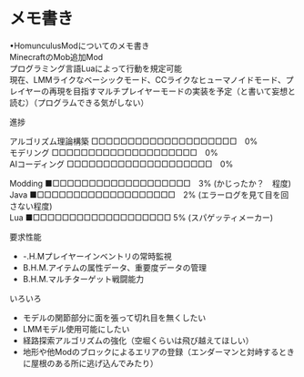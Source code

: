 # メモ書き


•HomunculusModについてのメモ書き  
MinecraftのMob追加Mod  
プログラミング言語Luaによって行動を規定可能  
現在、LMMライクなベーシックモード、CCライクなヒューマノイドモード、プレイヤーの再現を目指すマルチプレイヤーモードの実装を予定（と書いて妄想と読む）（プログラムできる気がしない）

進捗  

アルゴリズム理論構築              □□□□□□□□□□□□□□□□□□□□　0%  
モデリング                        □□□□□□□□□□□□□□□□□□□□　0%  
AIコーディング                    □□□□□□□□□□□□□□□□□□□□　0%  
  
  
Modding                           ■□□□□□□□□□□□□□□□□□□□　3% (かじったか？　程度)  
Java                              ■□□□□□□□□□□□□□□□□□□□　2% (エラーログを見て目を回さない程度)  
Lua                               ■□□□□□□□□□□□□□□□□□□□  5% (スパゲッティメーカー)   
  
  
要求性能  
- -.H.Mプレイヤーインベントリの常時監視  
- B.H.M.アイテムの属性データ、重要度データの管理  
- B.H.M.マルチターゲット戦闘能力  
  
  
いろいろ  
- モデルの関節部分に面を張って切れ目を無くしたい  
- LMMモデル使用可能にしたい  
- 経路探索アルゴリズムの強化（空堀くらいは飛び越えてほしい）  
- 地形や他Modのブロックによるエリアの登録（エンダーマンと対峙するときに屋根のある所に逃げ込んでみたり）  












